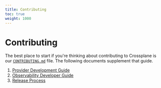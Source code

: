 ```yaml
---
title: Contributing
toc: true
weight: 1000
---
```


# Contributing

The best place to start if you're thinking about contributing to Crossplane is
our [`CONTRIBUTING.md`] file. The following documents supplement that guide.

1. [Provider Development Guide]
2. [Observability Developer Guide]
3. [Release Process]

[`CONTRIBUTING.md`]: https://github.com/crossplane/crossplane/blob/master/CONTRIBUTING.md
[Provider Development Guide]: provider_development_guide.md
[Observability Developer Guide]: observability_developer_guide.md
[Release Process]: release-process.md
